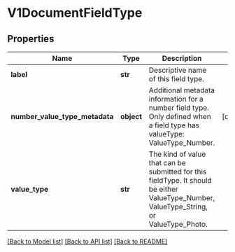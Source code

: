 # V1DocumentFieldType

## Properties
Name | Type | Description | Notes
------------ | ------------- | ------------- | -------------
**label** | **str** | Descriptive name of this field type. | 
**number_value_type_metadata** | **object** | Additional metadata information for a number field type. Only defined when a field type has valueType: ValueType_Number. | [optional] 
**value_type** | **str** | The kind of value that can be submitted for this fieldType. It should be either ValueType_Number, ValueType_String, or ValueType_Photo. | 

[[Back to Model list]](../README.md#documentation-for-models) [[Back to API list]](../README.md#documentation-for-api-endpoints) [[Back to README]](../README.md)

